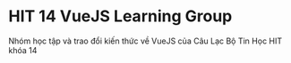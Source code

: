 # HIT 14 VueJS Learning Group

Nhóm học tập và trao đổi kiến thức về VueJS của Câu Lạc Bộ Tin Học HIT khóa 14
